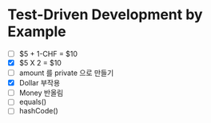 # Test-Driven Development by Example

- [ ] $5 + 1-CHF = $10
- [x] $5 X 2 = $10
- [ ] amount 를 private 으로 만들기 
- [x] Dollar 부작용
- [ ] Money 반올림
- [ ] equals()
- [ ] hashCode()
